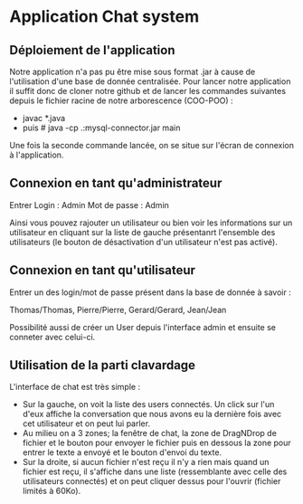 # Application Chat system

## Déploiement de l'application

Notre application n'a pas pu être mise sous format .jar à cause de l'utilisation d'une base de donnée centralisée.
Pour lancer notre application il suffit donc de cloner notre github et de lancer les commandes suivantes depuis le fichier racine de notre arborescence (COO-POO) :
* javac *.java
* puis # java -cp .:mysql-connector.jar main

Une fois la seconde commande lancée, on se situe sur l'écran de connexion à l'application.

## Connexion en tant qu'administrateur
Entrer Login : Admin
Mot de passe : Admin

Ainsi vous pouvez rajouter un utilisateur ou bien voir les informations sur un utilisateur en cliquant sur la liste de gauche présentanrt l'ensemble des utilisateurs (le bouton de désactivation d'un utilisateur n'est pas activé).

## Connexion en tant qu'utilisateur
Entrer un des login/mot de passe présent dans la base de donnée à savoir :

Thomas/Thomas,
Pierre/Pierre,
Gerard/Gerard,
Jean/Jean

Possibilité aussi de créer un User depuis l'interface admin et ensuite se conneter avec celui-ci.

## Utilisation de la parti clavardage

L'interface de chat est très simple :
* Sur la gauche, on voit la liste des users connectés. Un click sur l'un d'eux affiche la conversation que nous avons eu la dernière fois avec cet utilisateur et on peut lui parler.
* Au milieu on a 3 zones; la fenêtre de chat, la zone de DragNDrop de fichier et le bouton pour envoyer le fichier puis en dessous la zone pour entrer le texte a envoyé et le bouton d'envoi du texte.
* Sur la droite, si aucun fichier n'est reçu il n'y a rien mais quand un fichier est reçu, il s'affiche dans une liste (ressemblante avec celle des utilisateurs connectés) et on peut cliquer dessus pour l'ouvrir (fichier limités à 60Ko).
